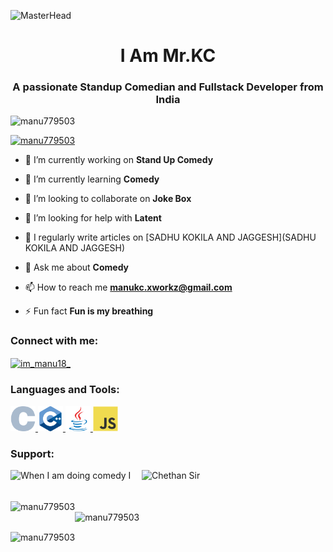 ![MasterHead](https://media.tenor.com/rJYYh9YwEl8AAAAC/one-photqwero-kannada.gif?raw=1true)


<h1 align="center">I Am Mr.KC</h1>
<h3 align="center">A passionate Standup Comedian and Fullstack Developer from India</h3>

<p align="left"> <img src="https://komarev.com/ghpvc/?username=manu779503&label=Profile%20views&color=0e75b6&style=flat" alt="manu779503" /> </p>

<p align="left"> <a href="https://github.com/ryo-ma/github-profile-trophy"><img src="https://github-profile-trophy.vercel.app/?username=manu779503" alt="manu779503" /></a> </p>

- 🔭 I’m currently working on **Stand Up Comedy**

- 🌱 I’m currently learning **Comedy**

- 👯 I’m looking to collaborate on **Joke Box**

- 🤝 I’m looking for help with **Latent**

- 📝 I regularly write articles on [SADHU KOKILA AND JAGGESH](SADHU KOKILA AND JAGGESH)

- 💬 Ask me about **Comedy**

- 📫 How to reach me **manukc.xworkz@gmail.com**

- ⚡ Fun fact **Fun is my breathing**

<h3 align="left">Connect with me:</h3>
<p align="left">
<a href="https://instagram.com/im_manu18_" target="blank"><img align="center" src="https://raw.githubusercontent.com/rahuldkjain/github-profile-readme-generator/master/src/images/icons/Social/instagram.svg" alt="im_manu18_" height="30" width="40" /></a>
</p>

<h3 align="left">Languages and Tools:</h3>
<p align="left"> <a href="https://www.cprogramming.com/" target="_blank" rel="noreferrer"> <img src="https://raw.githubusercontent.com/devicons/devicon/master/icons/c/c-original.svg" alt="c" width="40" height="40"/> </a> <a href="https://www.w3schools.com/cpp/" target="_blank" rel="noreferrer"> <img src="https://raw.githubusercontent.com/devicons/devicon/master/icons/cplusplus/cplusplus-original.svg" alt="cplusplus" width="40" height="40"/> </a> <a href="https://www.java.com" target="_blank" rel="noreferrer"> <img src="https://raw.githubusercontent.com/devicons/devicon/master/icons/java/java-original.svg" alt="java" width="40" height="40"/> </a> <a href="https://developer.mozilla.org/en-US/docs/Web/JavaScript" target="_blank" rel="noreferrer"> <img src="https://raw.githubusercontent.com/devicons/devicon/master/icons/javascript/javascript-original.svg" alt="javascript" width="40" height="40"/> </a> </p>

<h3 align="left">Support:</h3>
<p><a href="https://www.buymeacoffee.com/ When I am doing comedy I "> <img align="left" src="https://cdn.buymeacoffee.com/buttons/v2/default-yellow.png" height="50" width="210" alt=" When I am doing comedy I " /></a><a href="https://ko-fi.com/Chethan Sir"> <img align="left" src="https://cdn.ko-fi.com/cdn/kofi3.png?v=3" height="50" width="210" alt="Chethan Sir" /></a></p><br><br>

<p><img align="left" src="https://github-readme-stats.vercel.app/api/top-langs?username=manu779503&show_icons=true&locale=en&layout=compact" alt="manu779503" /></p>

<p>&nbsp;<img align="center" src="https://github-readme-stats.vercel.app/api?username=manu779503&show_icons=true&locale=en" alt="manu779503" /></p>

<p><img align="center" src="https://github-readme-streak-stats.herokuapp.com/?user=manu779503&" alt="manu779503" /></p>
